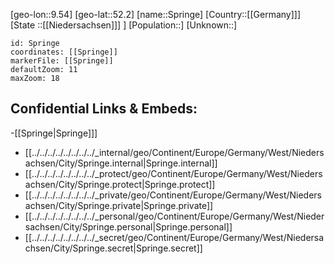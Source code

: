 ﻿---
location: [52.2,9.54]
mapzoom: [7,12] 
mapmarker: city 
type: City
tags:
- geo/City


SpocWebEntityId: 34423
isDeleted: false
confidential: public

---
[geo-lon::9.54]
[geo-lat::52.2]
[name::Springe]
[Country::[[Germany]]]
[State ::[[Niedersachsen]]] ]
[Population::]
[Unknown::]


```leaflet
id: Springe
coordinates: [[Springe]]
markerFile: [[Springe]]
defaultZoom: 11 
maxZoom: 18
```


## Confidential Links & Embeds: 
-[[Springe|Springe]]] 
- [[../../../../../../../../_internal/geo/Continent/Europe/Germany/West/Niedersachsen/City/Springe.internal|Springe.internal]] 
- [[../../../../../../../../_protect/geo/Continent/Europe/Germany/West/Niedersachsen/City/Springe.protect|Springe.protect]] 
- [[../../../../../../../../_private/geo/Continent/Europe/Germany/West/Niedersachsen/City/Springe.private|Springe.private]] 
- [[../../../../../../../../_personal/geo/Continent/Europe/Germany/West/Niedersachsen/City/Springe.personal|Springe.personal]] 
- [[../../../../../../../../_secret/geo/Continent/Europe/Germany/West/Niedersachsen/City/Springe.secret|Springe.secret]] 
